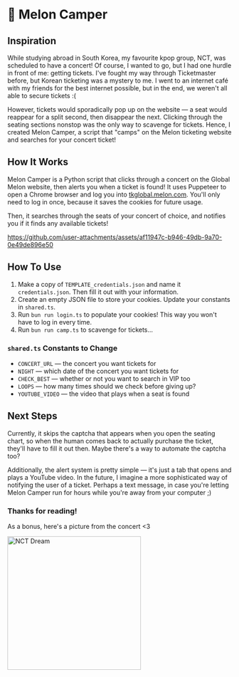 # 🍉 Melon Camper

## Inspiration

While studying abroad in South Korea, my favourite kpop group, NCT, was scheduled to have a concert! Of course, I wanted to go, but I had one hurdle in front of me: getting tickets. I've fought my way through Ticketmaster before, but Korean ticketing was a mystery to me. I went to an internet café with my friends for the best internet possible, but in the end, we weren't all able to secure tickets :(

However, tickets would sporadically pop up on the website — a seat would reappear for a split second, then disappear the next. Clicking through the seating sections nonstop was the only way to scavenge for tickets. Hence, I created Melon Camper, a script that "camps" on the Melon ticketing website and searches for your concert ticket!

## How It Works

Melon Camper is a Python script that clicks through a concert on the Global Melon website, then alerts you when a ticket is found! It uses Puppeteer to open a Chrome browser and log you into [tkglobal.melon.com](https://tkglobal.melon.com/main/index.htm?langCd=EN). You'll only need to log in once, because it saves the cookies for future usage.

Then, it searches through the seats of your concert of choice, and notifies you if it finds any available tickets!

https://github.com/user-attachments/assets/af11947c-b946-49db-9a70-0e49de896e50

## How To Use

1. Make a copy of `TEMPLATE_credentials.json` and name it `credentials.json`. Then fill it out with your information.
2. Create an empty JSON file to store your cookies. Update your constants in `shared.ts`.
3. Run `bun run login.ts` to populate your cookies! This way you won't have to log in every time.
4. Run `bun run camp.ts` to scavenge for tickets...

### `shared.ts` Constants to Change

- `CONCERT_URL` — the concert you want tickets for
- `NIGHT` — which date of the concert you want tickets for
- `CHECK_BEST` — whether or not you want to search in VIP too
- `LOOPS` — how many times should we check before giving up?
- `YOUTUBE_VIDEO` — the video that plays when a seat is found

## Next Steps

Currently, it skips the captcha that appears when you open the seating chart, so when the human comes back to actually purchase the ticket, they'll have to fill it out then. Maybe there's a way to automate the captcha too?

Additionally, the alert system is pretty simple — it's just a tab that opens and plays a YouTube video. In the future, I imagine a more sophisticated way of notifying the user of a ticket. Perhaps a text message, in case you're letting Melon Camper run for hours while you're away from your computer ;)

### Thanks for reading!

As a bonus, here's a picture from the concert <3

<img src="https://github.com/user-attachments/assets/a74acc78-7da1-4345-9dcb-1154396f727c" width="300px" alt="NCT Dream" />
